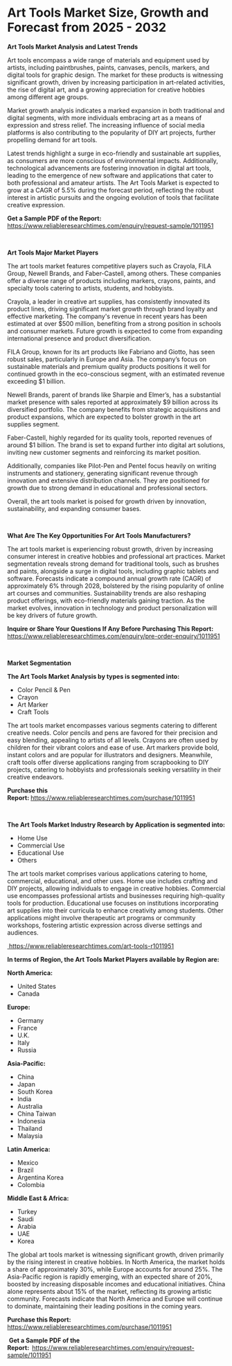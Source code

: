 <p><h1>Art Tools Market Size, Growth and Forecast from 2025 - 2032</h1></p><p><strong>Art Tools Market Analysis and Latest Trends</strong></p>
<p><p>Art tools encompass a wide range of materials and equipment used by artists, including paintbrushes, paints, canvases, pencils, markers, and digital tools for graphic design. The market for these products is witnessing significant growth, driven by increasing participation in art-related activities, the rise of digital art, and a growing appreciation for creative hobbies among different age groups. </p><p>Market growth analysis indicates a marked expansion in both traditional and digital segments, with more individuals embracing art as a means of expression and stress relief. The increasing influence of social media platforms is also contributing to the popularity of DIY art projects, further propelling demand for art tools. </p><p>Latest trends highlight a surge in eco-friendly and sustainable art supplies, as consumers are more conscious of environmental impacts. Additionally, technological advancements are fostering innovation in digital art tools, leading to the emergence of new software and applications that cater to both professional and amateur artists. The Art Tools Market is expected to grow at a CAGR of 5.5% during the forecast period, reflecting the robust interest in artistic pursuits and the ongoing evolution of tools that facilitate creative expression.</p></p>
<p><strong>Get a Sample PDF of the Report:&nbsp;</strong> <a href="https://www.reliableresearchtimes.com/enquiry/request-sample/1011951?utm_campaign=3279&utm_medium=2&utm_source=Github&utm_content=ia&utm_term=17042025&utm_id=art-tools">https://www.reliableresearchtimes.com/enquiry/request-sample/1011951</a></p>
<p>&nbsp;</p>
<p><strong>Art Tools Major Market Players</strong></p>
<p><p>The art tools market features competitive players such as Crayola, FILA Group, Newell Brands, and Faber-Castell, among others. These companies offer a diverse range of products including markers, crayons, paints, and specialty tools catering to artists, students, and hobbyists.</p><p>Crayola, a leader in creative art supplies, has consistently innovated its product lines, driving significant market growth through brand loyalty and effective marketing. The company's revenue in recent years has been estimated at over $500 million, benefiting from a strong position in schools and consumer markets. Future growth is expected to come from expanding international presence and product diversification.</p><p>FILA Group, known for its art products like Fabriano and Giotto, has seen robust sales, particularly in Europe and Asia. The company’s focus on sustainable materials and premium quality products positions it well for continued growth in the eco-conscious segment, with an estimated revenue exceeding $1 billion.</p><p>Newell Brands, parent of brands like Sharpie and Elmer’s, has a substantial market presence with sales reported at approximately $9 billion across its diversified portfolio. The company benefits from strategic acquisitions and product expansions, which are expected to bolster growth in the art supplies segment.</p><p>Faber-Castell, highly regarded for its quality tools, reported revenues of around $1 billion. The brand is set to expand further into digital art solutions, inviting new customer segments and reinforcing its market position.</p><p>Additionally, companies like Pilot-Pen and Pentel focus heavily on writing instruments and stationery, generating significant revenue through innovation and extensive distribution channels. They are positioned for growth due to strong demand in educational and professional sectors.</p><p>Overall, the art tools market is poised for growth driven by innovation, sustainability, and expanding consumer bases.</p></p>
<p>&nbsp;</p>
<p><strong>What Are The Key Opportunities For Art Tools Manufacturers?</strong></p>
<p><p>The art tools market is experiencing robust growth, driven by increasing consumer interest in creative hobbies and professional art practices. Market segmentation reveals strong demand for traditional tools, such as brushes and paints, alongside a surge in digital tools, including graphic tablets and software. Forecasts indicate a compound annual growth rate (CAGR) of approximately 6% through 2028, bolstered by the rising popularity of online art courses and communities. Sustainability trends are also reshaping product offerings, with eco-friendly materials gaining traction. As the market evolves, innovation in technology and product personalization will be key drivers of future growth.</p></p>
<p><strong>Inquire or Share Your Questions If Any Before Purchasing This Report:</strong> <a href="https://www.reliableresearchtimes.com/enquiry/pre-order-enquiry/1011951?utm_campaign=3279&utm_medium=2&utm_source=Github&utm_content=ia&utm_term=17042025&utm_id=art-tools">https://www.reliableresearchtimes.com/enquiry/pre-order-enquiry/1011951</a></p>
<p>&nbsp;</p>
<p><strong>Market Segmentation</strong></p>
<p><strong>The Art Tools Market Analysis by types is segmented into:</strong></p>
<p><ul><li>Color Pencil & Pen</li><li>Crayon</li><li>Art Marker</li><li>Craft Tools</li></ul></p>
<p><p>The art tools market encompasses various segments catering to different creative needs. Color pencils and pens are favored for their precision and easy blending, appealing to artists of all levels. Crayons are often used by children for their vibrant colors and ease of use. Art markers provide bold, instant colors and are popular for illustrators and designers. Meanwhile, craft tools offer diverse applications ranging from scrapbooking to DIY projects, catering to hobbyists and professionals seeking versatility in their creative endeavors.</p></p>
<p><strong>Purchase this Report:&nbsp;</strong><a href="https://www.reliableresearchtimes.com/purchase/1011951?utm_campaign=3279&utm_medium=2&utm_source=Github&utm_content=ia&utm_term=17042025&utm_id=art-tools">https://www.reliableresearchtimes.com/purchase/1011951</a></p>
<p>&nbsp;</p>
<p><strong>The Art Tools Market Industry Research by Application is segmented into:</strong></p>
<p><ul><li>Home Use</li><li>Commercial Use</li><li>Educational Use</li><li>Others</li></ul></p>
<p><p>The art tools market comprises various applications catering to home, commercial, educational, and other uses. Home use includes crafting and DIY projects, allowing individuals to engage in creative hobbies. Commercial use encompasses professional artists and businesses requiring high-quality tools for production. Educational use focuses on institutions incorporating art supplies into their curricula to enhance creativity among students. Other applications might involve therapeutic art programs or community workshops, fostering artistic expression across diverse settings and audiences.</p></p>
<p><a href="https://www.reliableresearchtimes.com/art-tools-r1011951?utm_campaign=3279&utm_medium=2&utm_source=Github&utm_content=ia&utm_term=17042025&utm_id=art-tools">&nbsp;https://www.reliableresearchtimes.com/art-tools-r1011951</a></p>
<p><strong>In terms of Region, the Art Tools Market Players available by Region are:</strong></p>
<p>
    <p> <strong> North America: </strong>
        <ul>
            <li>United States</li>
            <li>Canada</li>
        </ul>
        </p> 
    <p> <strong> Europe: </strong>
        <ul>
            <li>Germany</li>
            <li>France</li>
            <li>U.K.</li>
            <li>Italy</li>
            <li>Russia</li>
        </ul>
        </p> 
    <p> <strong> Asia-Pacific: </strong>
        <ul>
            <li>China</li>
            <li>Japan</li>
            <li>South Korea</li>
            <li>India</li>
            <li>Australia</li>
            <li>China Taiwan</li>
            <li>Indonesia</li>
            <li>Thailand</li>
            <li>Malaysia</li>
        </ul>
        </p> 
    <p> <strong> Latin America: </strong>
        <ul>
            <li>Mexico</li>
            <li>Brazil</li>
            <li>Argentina Korea</li>
            <li>Colombia</li>
        </ul>
        </p> 
    <p> <strong> Middle East & Africa: </strong>
        <ul>
            <li>Turkey</li>
            <li>Saudi</li>
            <li>Arabia</li>
            <li>UAE</li>
            <li>Korea</li>
        </ul>
    </p>
    </p>
<p><p>The global art tools market is witnessing significant growth, driven primarily by the rising interest in creative hobbies. In North America, the market holds a share of approximately 30%, while Europe accounts for around 25%. The Asia-Pacific region is rapidly emerging, with an expected share of 20%, boosted by increasing disposable incomes and educational initiatives. China alone represents about 15% of the market, reflecting its growing artistic community. Forecasts indicate that North America and Europe will continue to dominate, maintaining their leading positions in the coming years.</p></p>
<p><strong>Purchase this Report: </strong><a href="https://www.reliableresearchtimes.com/purchase/1011951?utm_campaign=3279&utm_medium=2&utm_source=Github&utm_content=ia&utm_term=17042025&utm_id=art-tools">https://www.reliableresearchtimes.com/purchase/1011951</a></p>
<p>&nbsp;<strong>Get a Sample PDF of the Report:&nbsp;&nbsp;</strong><a href="https://www.reliableresearchtimes.com/enquiry/request-sample/1011951?utm_campaign=3279&utm_medium=2&utm_source=Github&utm_content=ia&utm_term=17042025&utm_id=art-tools">https://www.reliableresearchtimes.com/enquiry/request-sample/1011951</a></p>
<p><strong></strong></p>
<p><p></p><p></p><p></p></p>